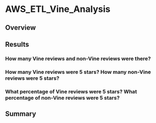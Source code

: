 # AWS_ETL_Vine_Analysis

## Overview

## Results


### How many Vine reviews and non-Vine reviews were there?


### How many Vine reviews were 5 stars? How many non-Vine reviews were 5 stars?


### What percentage of Vine reviews were 5 stars? What percentage of non-Vine reviews were 5 stars?



## Summary
